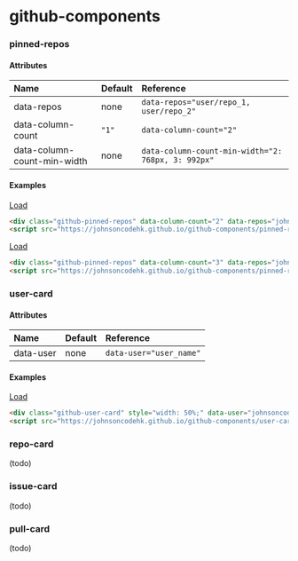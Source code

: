 # github-components

### pinned-repos

#### Attributes

| Name | Default | Reference |
| :-- | :-- | :-- |
| data-repos | none | ```data-repos="user/repo_1, user/repo_2"``` |
| data-column-count | ```"1"``` | ```data-column-count="2"``` |
| data-column-count-min-width | none | ```data-column-count-min-width="2: 768px, 3: 992px"``` |

#### Examples

<div class="github-pinned-repos" data-column-count="2" data-repos="johnsoncodehk/github-components">
    <a href="https://johnsoncodehk.github.io/github-components/">Load</a>
</div>

```html
<div class="github-pinned-repos" data-column-count="2" data-repos="johnsoncodehk/github-components"></div>
<script src="https://johnsoncodehk.github.io/github-components/pinned-repos.js"></script>
```

<div class="github-pinned-repos" data-column-count="3" data-repos="johnsoncodehk/github-components,johnsoncodehk/github-components,johnsoncodehk/github-components,johnsoncodehk/github-components,johnsoncodehk/github-components">
    <a href="https://johnsoncodehk.github.io/github-components/">Load</a>
</div>

```html
<div class="github-pinned-repos" data-column-count="3" data-repos="johnsoncodehk/github-components,johnsoncodehk/github-components,johnsoncodehk/github-components,johnsoncodehk/github-components,johnsoncodehk/github-components"></div>
<script src="https://johnsoncodehk.github.io/github-components/pinned-repos.js"></script>
```

### user-card

#### Attributes

| Name | Default | Reference |
| :-- | :-- | :-- |
| data-user | none | ```data-user="user_name"``` |

#### Examples

<div class="github-user-card" style="width: 50%;" data-user="johnsoncodehk">
    <a href="https://johnsoncodehk.github.io/github-components/">Load</a>
</div>

```html
<div class="github-user-card" style="width: 50%;" data-user="johnsoncodehk"></div>
<script src="https://johnsoncodehk.github.io/github-components/user-card.js"></script>
```

### repo-card

(todo)

### issue-card

(todo)

### pull-card

(todo)

<script src="https://johnsoncodehk.github.io/github-components/pinned-repos.js"></script>
<script src="https://johnsoncodehk.github.io/github-components/user-card.js"></script>
